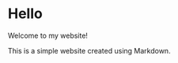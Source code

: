 <style>
.container {
  padding-left: 20px;
}
</style>

<div class="container">

# Hello

Welcome to my website!

This is a simple website created using Markdown.

</div>

